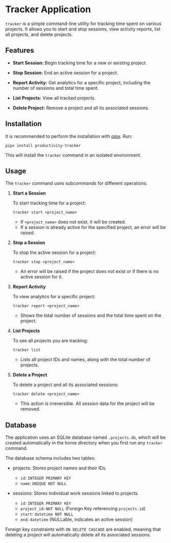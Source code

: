 # Tracker Application
`tracker` is a simple command-line utility for tracking time spent on various projects. It allows you to start and stop sessions, view activity reports, list all projects, and delete projects.

## Features
- **Start Session:** Begin tracking time for a new or existing project.

- **Stop Session:** End an active session for a project.

- **Report Activity:** Get analytics for a specific project, including the number of sessions and total time spent.

- **List Projects:** View all tracked projects.

- **Delete Project:** Remove a project and all its associated sessions.

## Installation

It is recommended to perform the installation with [pipx](https://pipx.pypa.io/stable/).
Run:
```
pipx install productivity-tracker
```
This will install the `tracker` command in an isolated environment.

## Usage
The `tracker` command uses subcommands for different operations.

1. **Start a Session**

    To start tracking time for a project:
    ```
    tracker start <project_name>
    ```
    - If `<project_name>` does not exist, it will be created.
    - If a session is already active for the specified project, an error will be raised.

2. **Stop a Session**

    To stop the active session for a project:
    ```
    tracker stop <project_name>
    ```
    - An error will be raised if the project does not exist or if there is no active session for it.

3. **Report Activity**

    To view analytics for a specific project:
    ```
    tracker report <project_name>
    ```
    - Shows the total number of sessions and the total time spent on the project.

4. **List Projects**

    To see all projects you are tracking:
    ```
    tracker list
    ```
    - Lists all project IDs and names, along with the total number of projects.

5. **Delete a Project**

    To delete a project and all its associated sessions:
    ```
    tracker delete <project_name>
    ```
    - This action is irreversible. All session data for the project will be removed.

## Database
The application uses an SQLite database named `.projects.db`, which will be created automatically in the home directory when you first run any `tracker` command.

The database schema includes two tables:
- projects: Stores project names and their IDs.
    - `id`: `INTEGER PRIMARY KEY`
    - `name`: `UNIQUE NOT NULL`

- sessions: Stores individual work sessions linked to projects.
    - `id`: `INTEGER PRIMARY KEY`
    - `project_id`: `NOT NULL` (Foreign Key referencing `projects.id`)
    - `start`: `datetime NOT NULL`
    - `end`: `datetime` (NULLable, indicates an active session)

Foreign key constraints with `ON DELETE CASCADE` are enabled, meaning that deleting a project will automatically delete all its associated sessions.